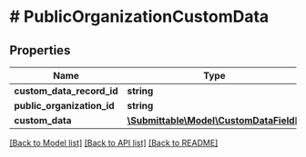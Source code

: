 # # PublicOrganizationCustomData

## Properties

Name | Type | Description | Notes
------------ | ------------- | ------------- | -------------
**custom_data_record_id** | **string** |  | [optional]
**public_organization_id** | **string** |  | [optional]
**custom_data** | [**\Submittable\Model\CustomDataField[]**](CustomDataField.md) |  | [optional]

[[Back to Model list]](../../README.md#models) [[Back to API list]](../../README.md#endpoints) [[Back to README]](../../README.md)
